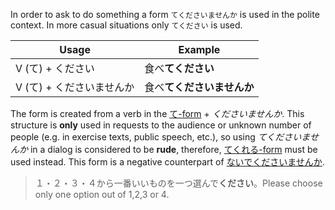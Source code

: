 In order to ask to do something a form `てくださいませんか` is used in the polite context. In more casual situations only `てください` is used.

|Usage|Example|
|-|-|
|V (て) + ください|食べ**てください**|
|V (て) + くださいませんか|食べ**てくださいませんか**|

The form is created from a verb in the [て-form](52) + *くださいませんか*. This structure is **only** used in requests to the audience or unknown number of people (e.g. in exercise texts, public speech, etc.), so using *てくださいませんか* in a dialog is considered to be **rude**, therefore, [てくれる-form](118) must be used instead.
This form is a negative counterpart of [ないでくださいませんか](30).
>１・２・３・４から一番いいものを一つ選んで**ください**。Please choose only one option out of 1,2,3 or 4.